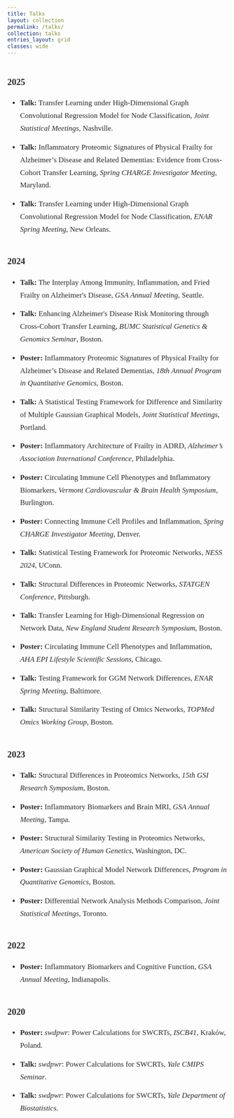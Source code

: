 ```yaml
---
title: Talks
layout: collection
permalink: /talks/
collection: talks
entries_layout: grid
classes: wide
---
```

<style>
.page__content {
  font-family: "Georgia", serif;
  font-size: 17px;
  line-height: 1.7;
  color: #2a2a2a;
}
.page__content li {
  margin-bottom: 0.8em;
}
.year-header {
  font-size: 1.2em;
  font-weight: bold;
  margin-top: 2em;
}
</style>


<div class="page__content">

<div class="year-header">2025</div>
<ul class="talks-list">
  <li><strong>Talk:</strong> Transfer Learning under High-Dimensional Graph Convolutional Regression Model for Node Classification, <em>Joint Statistical Meetings</em>, Nashville.</li>
  <li><strong>Talk:</strong> Inflammatory Proteomic Signatures of Physical Frailty for Alzheimer’s Disease and Related Dementias: Evidence from Cross-Cohort Transfer Learning, <em>Spring CHARGE Investigator Meeting</em>, Maryland.</li>
  <li><strong>Talk:</strong> Transfer Learning under High-Dimensional Graph Convolutional Regression Model for Node Classification, <em>ENAR Spring Meeting</em>, New Orleans.</li>
</ul>

<div class="year-header">2024</div>
<ul class="talks-list">
  <li><strong>Talk:</strong> The Interplay Among Immunity, Inflammation, and Fried Frailty on Alzheimer's Disease, <em>GSA Annual Meeting</em>, Seattle.</li>
  <li><strong>Talk:</strong> Enhancing Alzheimer's Disease Risk Monitoring through Cross-Cohort Transfer Learning, <em>BUMC Statistical Genetics & Genomics Seminar</em>, Boston.</li>
  <li><strong>Poster:</strong> Inflammatory Proteomic Signatures of Physical Frailty for Alzheimer’s Disease and Related Dementias, <em>18th Annual Program in Quantitative Genomics</em>, Boston.</li>
  <li><strong>Talk:</strong> A Statistical Testing Framework for Difference and Similarity of Multiple Gaussian Graphical Models, <em>Joint Statistical Meetings</em>, Portland.</li>
  <li><strong>Poster:</strong> Inflammatory Architecture of Frailty in ADRD, <em>Alzheimer’s Association International Conference</em>, Philadelphia.</li>
  <li><strong>Poster:</strong> Circulating Immune Cell Phenotypes and Inflammatory Biomarkers, <em>Vermont Cardiovascular & Brain Health Symposium</em>, Burlington.</li>
  <li><strong>Poster:</strong> Connecting Immune Cell Profiles and Inflammation, <em>Spring CHARGE Investigator Meeting</em>, Denver.</li>
  <li><strong>Talk:</strong> Statistical Testing Framework for Proteomic Networks, <em>NESS 2024</em>, UConn.</li>
  <li><strong>Talk:</strong> Structural Differences in Proteomic Networks, <em>STATGEN Conference</em>, Pittsburgh.</li>
  <li><strong>Talk:</strong> Transfer Learning for High-Dimensional Regression on Network Data, <em>New England Student Research Symposium</em>, Boston.</li>
  <li><strong>Poster:</strong> Circulating Immune Cell Phenotypes and Inflammation, <em>AHA EPI Lifestyle Scientific Sessions</em>, Chicago.</li>
  <li><strong>Talk:</strong> Testing Framework for GGM Network Differences, <em>ENAR Spring Meeting</em>, Baltimore.</li>
  <li><strong>Talk:</strong> Structural Similarity Testing of Omics Networks, <em>TOPMed Omics Working Group</em>, Boston.</li>
</ul>

<div class="year-header">2023</div>
<ul class="talks-list">
  <li><strong>Talk:</strong> Structural Differences in Proteomics Networks, <em>15th GSI Research Symposium</em>, Boston.</li>
  <li><strong>Poster:</strong> Inflammatory Biomarkers and Brain MRI, <em>GSA Annual Meeting</em>, Tampa.</li>
  <li><strong>Poster:</strong> Structural Similarity Testing in Proteomics Networks, <em>American Society of Human Genetics</em>, Washington, DC.</li>
  <li><strong>Poster:</strong> Gaussian Graphical Model Network Differences, <em>Program in Quantitative Genomics</em>, Boston.</li>
  <li><strong>Poster:</strong> Differential Network Analysis Methods Comparison, <em>Joint Statistical Meetings</em>, Toronto.</li>
</ul>

<div class="year-header">2022</div>
<ul class="talks-list">
  <li><strong>Poster:</strong> Inflammatory Biomarkers and Cognitive Function, <em>GSA Annual Meeting</em>, Indianapolis.</li>
</ul>

<div class="year-header">2020</div>
<ul class="talks-list">
  <li><strong>Poster:</strong> <em>swdpwr</em>: Power Calculations for SWCRTs, <em>ISCB41</em>, Kraków, Poland.</li>
  <li><strong>Talk:</strong> <em>swdpwr</em>: Power Calculations for SWCRTs, <em>Yale CMIPS Seminar</em>.</li>
  <li><strong>Talk:</strong> <em>swdpwr</em>: Power Calculations for SWCRTs, <em>Yale Department of Biostatistics</em>.</li>
</ul>

</div>
